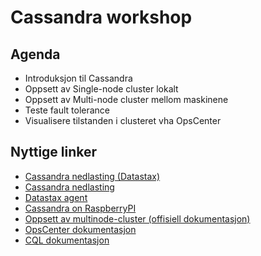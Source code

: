 # Cassandra workshop #

## Agenda ##
- Introduksjon til Cassandra
- Oppsett av Single-node cluster lokalt
- Oppsett av Multi-node cluster mellom maskinene
 - Teste fault tolerance
 - Visualisere tilstanden i clusteret vha OpsCenter

## Nyttige linker ##
- [Cassandra nedlasting (Datastax)](http://planetcassandra.org/cassandra/?dlink=http://downloads.datastax.com/community/dsc-cassandra-2.1.3-bin.tar.gz)
- [Cassandra nedlasting](http://www.apache.org/dyn/closer.cgi?path=/cassandra/2.1.3/apache-cassandra-2.1.3-bin.tar.gz) 
- [Datastax agent](http://www.datastax.com/documentation/opscenter/5.1/opsc/install/opsc-agentInstallManual_t.html)
- [Cassandra on RaspberryPI](http://blablatech.com/blog/cassandra-gets-in-blablacar/)
- [Oppsett av multinode-cluster (offisiell dokumentasjon)](http://www.datastax.com/documentation/cassandra/2.0/cassandra/initialize/initializeSingleDS.html)
- [OpsCenter dokumentasjon](http://www.datastax.com/documentation/opscenter/5.1/opsc/about_c.html)
- [CQL dokumentasjon](http://www.datastax.com/documentation/cql/3.1/cql/cql_intro_c.html)